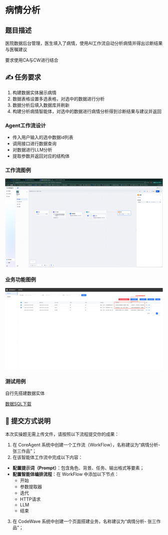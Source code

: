 # 病情分析

## 题目描述

医院数据后台管理，医生填入了病情，使用AI工作流自动分析病情并得出诊断结果与医嘱建议

要求使用CA与CW进行结合

## ✍️ 任务要求

1. 构建数据实体展示病情
2. 数据表格设置多选表格，对选中的数据进行分析
3. 数据分析后填入数据库并刷新
4. 构建分析病情智能体，对选中的数据进行病情分析得到诊断结果与建议并返回

### Agent工作流设计

+ 传入用户输入的选中数据id列表
+ 调用接口进行数据查询
+ 对数据进行LLM分析
+ 提取参数并返回对应的结构体


### 工作流图例
![](./assert/image8.png)

### 业务功能图例
![](./assert/image7.png)


### 测试用例

自行先搭建数据实体

[数据SQL下载](https://github.com/netease-lcap/coreagent-course/blob/main/docs/test/assert/websql_export_jystudy2-dev-cacw-qc3bym_CqaLw.sql)

## 📝 提交方式说明

本次实操题无需上传文件，请按照以下流程提交你的成果：

1. 在 CoreAgent 系统中创建一个工作流（WorkFlow），名称建议为“病情分析- 张三作品”；
2. 在该智能体工作流中完成以下内容：

* **配置提示词（Prompt）**：包含角色、背景、任务、输出格式等要素；
* **配置智能体编排流程**：在 WorkFlow 中添加以下节点：
  + 开始
  + 参数提取器
  + 迭代
  + HTTP请求
  + LLM
  + 结束

3. 在 CodeWave 系统中创建一个页面搭建业务，名称建议为“病情分析- 张三作品”；

